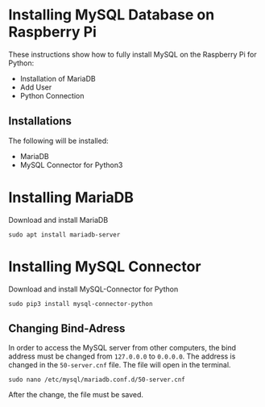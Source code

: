 # Installing MySQL Database on Raspberry Pi
These instructions show how to fully install MySQL on the Raspberry Pi for Python:

* Installation of MariaDB
* Add User
* Python Connection

## Installations
The following will be installed:
* MariaDB
* MySQL Connector for Python3

# Installing MariaDB
Download and install MariaDB
```
sudo apt install mariadb-server
```

# Installing MySQL Connector
Download and install MySQL-Connector for Python
```
sudo pip3 install mysql-connector-python
```

## Changing Bind-Adress
In order to access the MySQL server from other computers, the bind address must be changed from ``127.0.0.0`` to ``0.0.0.0``. The address is changed in the ``50-server.cnf`` file. The file will open in the terminal.
```
sudo nano /etc/mysql/mariadb.conf.d/50-server.cnf
```
After the change, the file must be saved.

